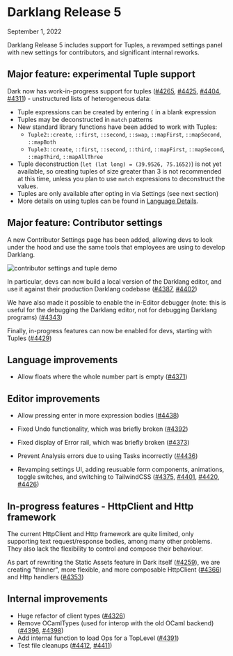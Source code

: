 # Darklang Release 5

September 1, 2022

Darklang Release 5 includes support for Tuples, a revamped settings panel with
new settings for contributors, and significant internal reworks.

## Major feature: experimental Tuple support

Dark now has work-in-progress support for tuples
([#4265](https://github.com/darklang/dark/issues/4265),
[#4425](https://github.com/darklang/dark/pull/4425),
[#4404](https://github.com/darklang/dark/pull/4404),
[#4311](https://github.com/darklang/dark/pull/4311)) - unstructured lists of
heterogeneous data:

- Tuple expressions can be created by entering `(` in a blank expression
- Tuples may be deconstructed in `match` patterns
- New standard library functions have been added to work with Tuples:
  - `Tuple2::create`, `::first`, `::second`, `::swap`, `::mapFirst`,
    `::mapSecond`, `::mapBoth`
  - `Tuple3::create`, `::first`, `::second`, `::third`, `::mapFirst`,
    `::mapSecond`, `::mapThird`, `::mapAllThree`
- Tuple deconstruction (`let (lat long) = (39.9526, 75.1652)`) is not yet
  available, so creating tuples of size greater than 3 is not recommended at
  this time, unless you plan to use `match` expressions to deconstruct the
  values.
- Tuples are only available after opting in via Settings (see next section)
- More details on using tuples can be found in
  [Language Details](languagedetails###Tuples).

## Major feature: Contributor settings

A new Contributor Settings page has been added, allowing devs to look under the
hood and use the same tools that employees are using to develop Darklang.

![contributor settings and tuple demo](/img/changelog/release-5-contrib-settings.gif)

In particular, devs can now build a local version of the Darklang editor, and
use it against their production Darklang codebase
([#4387](https://github.com/darklang/dark/pull/4387),
[#4402](https://github.com/darklang/dark/pull/4402))

We have also made it possible to enable the in-Editor debugger (note: this is
useful for the debugging the Darklang editor, not for debugging Darklang
programs) ([#4343](https://github.com/darklang/dark/pull/4343))

Finally, in-progress features can now be enabled for devs, starting with Tuples
([#4429](https://github.com/darklang/dark/pull/4429))

## Language improvements

- Allow floats where the whole number part is empty
  ([#4371](https://github.com/darklang/dark/pull/4371))

## Editor improvements

- Allow pressing enter in more expression bodies
  ([#4438](https://github.com/darklang/dark/pull/4438))

- Fixed Undo functionality, which was briefly broken
  ([#4392](https://github.com/darklang/dark/pull/4392))

- Fixed display of Error rail, which was briefly broken
  ([#4373](https://github.com/darklang/dark/pull/4373))

- Prevent Analysis errors due to using Tasks incorrectly
  ([#4436](https://github.com/darklang/dark/pull/4436))

- Revamping settings UI, adding reusuable form components, animations, toggle
  switches, and switching to TailwindCSS
  ([#4375](https://github.com/darklang/dark/pull/4375),
  [#4401](https://github.com/darklang/dark/pull/4401),
  [#4420](https://github.com/darklang/dark/pull/4420),
  [#4426](https://github.com/darklang/dark/pull/4426))

## In-progress features - HttpClient and Http framework

The current HttpClient and Http framework are quite limited, only supporting
text request/response bodies, among many other problems. They also lack the
flexibility to control and compose their behaviour.

As part of rewriting the Static Assets feature in Dark itself
([#4259](https://github.com/darklang/dark/issues/4259)), we are creating
"thinner", more flexible, and more composable HttpClient
([#4366](https://github.com/darklang/dark/pull/4366)) and Http handlers
([#4353](https://github.com/darklang/dark/pull/4353))

## Internal improvements

- Huge refactor of client types
  ([#4326](https://github.com/darklang/dark/pull/4326))
- Remove OCamlTypes (used for interop with the old OCaml backend)
  ([#4396](https://github.com/darklang/dark/pull/4396),
  [#4398](https://github.com/darklang/dark/pull/4398))
- Add internal function to load Ops for a TopLevel
  ([#4391](https://github.com/darklang/dark/pull/4391))
- Test file cleanups ([#4412](https://github.com/darklang/dark/pull/4412),
  [#4411](https://github.com/darklang/dark/pull/4411))
